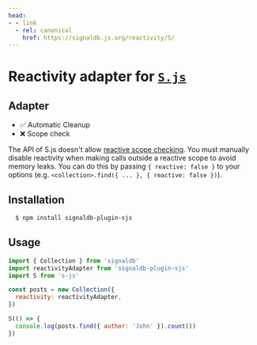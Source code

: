 ```yaml
---
head:
- - link
  - rel: canonical
    href: https://signaldb.js.org/reactivity/S/
---
```

# Reactivity adapter for [`S.js`](https://github.com/adamhaile/S)

## Adapter

* ✅ Automatic Cleanup
* ❌ Scope check

The API of S.js doesn't allow [reactive scope checking](/reactivity/#reactivity-libraries).
You must manually disable reactivity when making calls outside a reactive scope to avoid memory leaks. You can do this by passing `{ reactive: false }` to your options (e.g. `<collection>.find({ ... }, { reactive: false })`).

## Installation

```bash
  $ npm install signaldb-plugin-sjs
```

## Usage

```js
import { Collection } from 'signaldb'
import reactivityAdapter from 'signaldb-plugin-sjs'
import S from 's-js'

const posts = new Collection({
  reactivity: reactivityAdapter,
})

S(() => {
  console.log(posts.find({ author: 'John' }).count())
})
```
